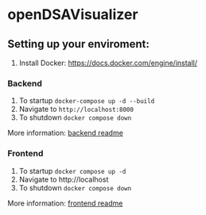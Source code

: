 # openDSAVisualizer

## Setting up your enviroment:

1. Install Docker: https://docs.docker.com/engine/install/

### Backend

1. To startup
```docker-compose up -d --build```
3. Navigate to `http://localhost:8000`
2. To shutdown
```docker compose down```

More information: [backend readme](backend/README.md)

### Frontend

1. To startup
```docker compose up -d```
3. Navigate to http://localhost
2. To shutdown
```docker compose down```

More information: [frontend readme](frontend/README.md)